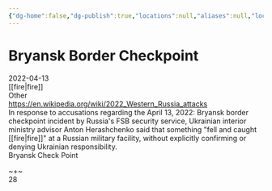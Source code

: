 ```yaml
---
{"dg-home":false,"dg-publish":true,"locations":null,"aliases":null,"location":null,"title":"Bryansk Border Checkpoint","tag":null,"date":null,"permalink":"/bryansk-border-checkpoint/","dgHomeLink":true,"dgPassFrontmatter":true}
---
```



# Bryansk Border Checkpoint

2022-04-13  
[[fire|fire]]  
Other  
https://en.wikipedia.org/wiki/2022_Western_Russia_attacks  
In response to accusations regarding the April 13, 2022: Bryansk border checkpoint incident by Russia's FSB security service, Ukrainian interior ministry advisor Anton Herashchenko said that something "fell and caught [[fire|fire]]" at a Russian military facility, without explicitly confirming or denying Ukrainian responsibility.  
Bryansk Check Point

~+~  
28
